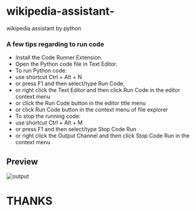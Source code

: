 # wikipedia-assistant-
wikipedia assistant by python
### A few tips regarding to run code
+ Install the Code Runner Extension.
+ Open the Python code file in Text Editor.
+ To run Python code:
+ use shortcut Ctrl + Alt + N
+ or press F1 and then select/type Run Code,
+ or right click the Text Editor and then click Run Code in the editor context menu
+ or click the Run Code button in the editor title menu
+ or click Run Code button in the context menu of file explorer
+ To stop the running code:
+ use shortcut Ctrl + Alt + M
+ or press F1 and then select/type Stop Code Run
+ or right click the Output Channel and then click Stop Code Run in the context menu
## Preview
![output](https://i.stack.imgur.com/C05sk.gif)

# THANKS
